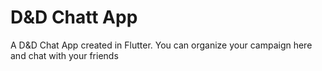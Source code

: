# D&D Chatt App

A D&D Chat App created in Flutter. You can organize your campaign here and chat with your friends
